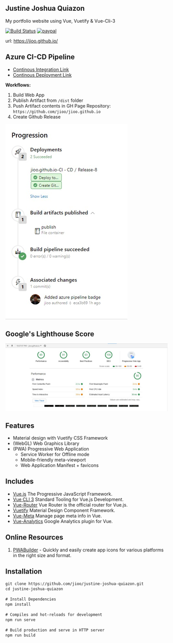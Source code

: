 ## Justine Joshua Quiazon ##

My portfolio website using Vue, Vuetify &amp; Vue-Cli-3

[![Build Status](https://jioqzn-yahoo.visualstudio.com/jioo.github.io/_apis/build/status/jioo.github.io-CI?branchName=master)](https://jioqzn-yahoo.visualstudio.com/jioo.github.io/_build/latest?definitionId=10&branchName=master) [![paypal](https://img.shields.io/badge/paypal-donate-green.svg)](http://paypal.me/jjquiazon)

url: <a href="https://jioo.github.io/" target="_blank">https://jioo.github.io/</a>

## Azure CI-CD Pipeline ##
- [Continous Integration Link](https://jioqzn-yahoo.visualstudio.com/jioo.github.io/_build)
- [Continous Deployment Link](https://jioqzn-yahoo.visualstudio.com/jioo.github.io/_release)

**Workflows:**
1. Build Web App
2. Publish Artifact from `/dist` folder
3. Push Artifact contents in GH Page Repository: `https://github.com/jioo/jioo.github.io`
4. Create Github Release

![Azure Workflows](public/img/workflow.jpg)

## Google's Lighthouse Score ##

![Lighthouse Score](public/img/lighthouse-score.jpg)

## Features ##

* Material design with Vuetify CSS Framework
* (WebGL) Web Graphics Library
* (PWA) Progressive Web Application 
  * Service Worker for Offline mode
  * Mobile-friendly meta-viewport
  * Web Application Manifest + favicons

## Includes ##

* [Vue.js](https://vuejs.org/) The Progressive JavaScript Framework.
* [Vue CLI 3](https://cli.vuejs.org/) Standard Tooling for Vue.js Development.
* [Vue-Router](https://router.vuejs.org/en/) Vue Router is the official router for Vue.js.
* [Vuetify](https://vuetifyjs.com/en/) Material Design Component Framework.
* [Vue-Meta](https://github.com/declandewet/vue-meta) Manage page meta info in Vue.
* [Vue-Analytics](https://github.com/MatteoGabriele/vue-analytics) Google Analytics plugin for Vue.

## Online Resources ##

1. [PWABuilder](https://www.pwabuilder.com/imageGenerator) - Quickly and easily create app icons for various platforms in the right size and format.

## Installation
```
git clone https://github.com/jioo/justine-joshua-quiazon.git
cd justine-joshua-quiazon

# Install Dependencies
npm install

# Compiles and hot-reloads for development
npm run serve

# Build production and serve in HTTP server
npm run build
```
